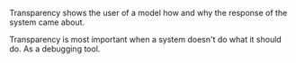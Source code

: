 Transparency shows the user of a model how and why the response of the system came about.

Transparency is most important when a system doesn't do what it should do. As a debugging tool.

